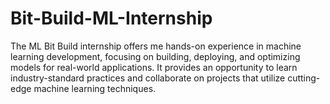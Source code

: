 # Bit-Build-ML-Internship
The ML Bit Build internship offers me hands-on experience in machine learning development, focusing on building, deploying, and optimizing models for real-world applications. It provides an opportunity to learn industry-standard practices and collaborate on projects that utilize cutting-edge machine learning techniques.
